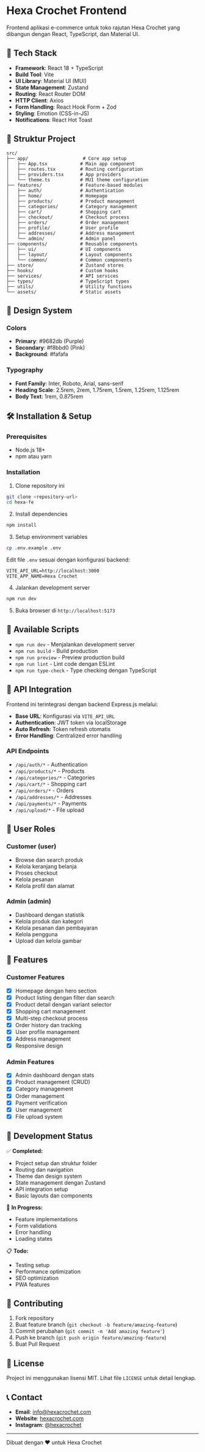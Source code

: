 # Hexa Crochet Frontend

Frontend aplikasi e-commerce untuk toko rajutan Hexa Crochet yang dibangun dengan React, TypeScript, dan Material UI.

## 🚀 Tech Stack

- **Framework**: React 18 + TypeScript
- **Build Tool**: Vite
- **UI Library**: Material UI (MUI)
- **State Management**: Zustand
- **Routing**: React Router DOM
- **HTTP Client**: Axios
- **Form Handling**: React Hook Form + Zod
- **Styling**: Emotion (CSS-in-JS)
- **Notifications**: React Hot Toast

## 📁 Struktur Project

```
src/
├── app/                    # Core app setup
│   ├── App.tsx            # Main app component
│   ├── routes.tsx         # Routing configuration
│   ├── providers.tsx      # App providers
│   └── theme.ts           # MUI theme configuration
├── features/              # Feature-based modules
│   ├── auth/              # Authentication
│   ├── home/              # Homepage
│   ├── products/          # Product management
│   ├── categories/        # Category management
│   ├── cart/              # Shopping cart
│   ├── checkout/          # Checkout process
│   ├── orders/            # Order management
│   ├── profile/           # User profile
│   ├── addresses/         # Address management
│   └── admin/             # Admin panel
├── components/            # Reusable components
│   ├── ui/                # UI components
│   ├── layout/            # Layout components
│   └── common/            # Common components
├── store/                 # Zustand stores
├── hooks/                 # Custom hooks
├── services/              # API services
├── types/                 # TypeScript types
├── utils/                 # Utility functions
└── assets/                # Static assets
```

## 🎨 Design System

### Colors
- **Primary**: #9682db (Purple)
- **Secondary**: #f8bbd0 (Pink)
- **Background**: #fafafa

### Typography
- **Font Family**: Inter, Roboto, Arial, sans-serif
- **Heading Scale**: 2.5rem, 2rem, 1.75rem, 1.5rem, 1.25rem, 1.125rem
- **Body Text**: 1rem, 0.875rem

## 🛠 Installation & Setup

### Prerequisites
- Node.js 18+ 
- npm atau yarn

### Installation

1. Clone repository ini
```bash
git clone <repository-url>
cd hexa-fe
```

2. Install dependencies
```bash
npm install
```

3. Setup environment variables
```bash
cp .env.example .env
```

Edit file `.env` sesuai dengan konfigurasi backend:
```env
VITE_API_URL=http://localhost:3000
VITE_APP_NAME=Hexa Crochet
```

4. Jalankan development server
```bash
npm run dev
```

5. Buka browser di `http://localhost:5173`

## 📝 Available Scripts

- `npm run dev` - Menjalankan development server
- `npm run build` - Build production
- `npm run preview` - Preview production build
- `npm run lint` - Lint code dengan ESLint
- `npm run type-check` - Type checking dengan TypeScript

## 🔗 API Integration

Frontend ini terintegrasi dengan backend Express.js melalui:

- **Base URL**: Konfigurasi via `VITE_API_URL`
- **Authentication**: JWT token via localStorage
- **Auto Refresh**: Token refresh otomatis
- **Error Handling**: Centralized error handling

### API Endpoints
- `/api/auth/*` - Authentication
- `/api/products/*` - Products
- `/api/categories/*` - Categories
- `/api/cart/*` - Shopping cart
- `/api/orders/*` - Orders
- `/api/addresses/*` - Addresses
- `/api/payments/*` - Payments
- `/api/upload/*` - File upload

## 👥 User Roles

### Customer (user)
- Browse dan search produk
- Kelola keranjang belanja
- Proses checkout
- Kelola pesanan
- Kelola profil dan alamat

### Admin (admin)
- Dashboard dengan statistik
- Kelola produk dan kategori
- Kelola pesanan dan pembayaran
- Kelola pengguna
- Upload dan kelola gambar

## 🎯 Features

### Customer Features
- [x] Homepage dengan hero section
- [x] Product listing dengan filter dan search
- [x] Product detail dengan variant selector
- [x] Shopping cart management
- [x] Multi-step checkout process
- [x] Order history dan tracking
- [x] User profile management
- [x] Address management
- [x] Responsive design

### Admin Features
- [x] Admin dashboard dengan stats
- [x] Product management (CRUD)
- [x] Category management
- [x] Order management
- [x] Payment verification
- [x] User management
- [x] File upload system

## 🚧 Development Status

✅ **Completed:**
- Project setup dan struktur folder
- Routing dan navigation
- Theme dan design system
- State management dengan Zustand
- API integration setup
- Basic layouts dan components

🔄 **In Progress:**
- Feature implementations
- Form validations
- Error handling
- Loading states

📋 **Todo:**
- Testing setup
- Performance optimization
- SEO optimization
- PWA features

## 🤝 Contributing

1. Fork repository
2. Buat feature branch (`git checkout -b feature/amazing-feature`)
3. Commit perubahan (`git commit -m 'Add amazing feature'`)
4. Push ke branch (`git push origin feature/amazing-feature`)
5. Buat Pull Request

## 📄 License

Project ini menggunakan lisensi MIT. Lihat file `LICENSE` untuk detail lengkap.

## 📞 Contact

- **Email**: info@hexacrochet.com
- **Website**: [hexacrochet.com](https://hexacrochet.com)
- **Instagram**: [@hexacrochet](https://instagram.com/hexacrochet)

---

Dibuat dengan ❤️ untuk Hexa Crochet